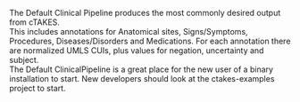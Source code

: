 The Default Clinical Pipeline produces the most commonly desired output from cTAKES.  
This includes annotations for Anatomical sites, Signs/Symptoms,
Procedures, Diseases/Disorders and Medications.
For each annotation there are normalized UMLS CUIs, plus values for negation, uncertainty and subject.  
The Default ClinicalPipeline is a great place for the new user of a binary installation to start.
New developers should look at the ctakes-examples project to start.